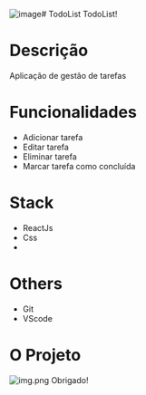 ![image](https://github.com/LuyandraBranco/Todo/assets/94245234/16ca539c-0c1e-41dc-b619-60d0a20eacb6)# TodoList
TodoList!

# Descrição
Aplicação de gestão de tarefas

# Funcionalidades
- Adicionar tarefa
- Editar tarefa
- Eliminar tarefa
- Marcar tarefa como concluída
# Stack
- ReactJs
- Css
- 
# Others 
- Git
- VScode 

# O Projeto
<img alt="img.png" src="" data-hpc="true" class="Box-sc-g0xbh4-0 kzRgrI">
Obrigado!
